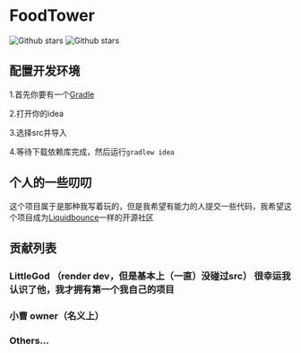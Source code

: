 # FoodTower

![Github stars](http://img.shields.io/github/stars/Auza2008/FoodTower.svg)
![Github stars](http://img.shields.io/github/license/Auza2008/FoodTower)

## 配置开发环境
1.首先你要有一个[Gradle](https://gradle.org/)

2.打开你的idea

3.选择src并导入

4.等待下载依赖库完成，然后运行```gradlew idea```

## 个人的一些叨叨
这个项目属于是那种我写着玩的，但是我希望有能力的人提交一些代码，我希望这个项目成为[Liquidbounce](https://liquidbounce.net)一样的开源社区

## 贡献列表
### LittleGod （render dev，但是基本上（一直）没碰过src） 很幸运我认识了他，我才拥有第一个我自己的项目
### 小曹 owner（名义上）
### Others...

